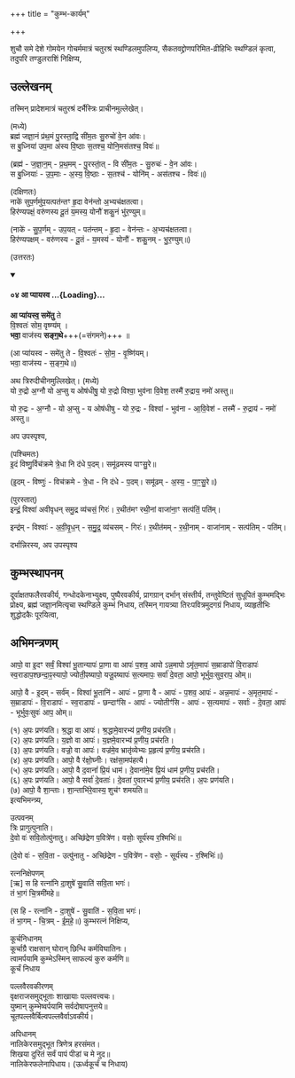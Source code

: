 +++
title = "कुम्भ-कार्यम्"

+++

शुचौ समे देशे गोमयेन गोचर्ममात्रं चतुरश्रं स्थण्डिलमुपलिप्य, सैकतवद्द्रोणपरिमित-व्रीहिभिः स्थण्डिलं कृत्वा, तदुपरि तण्डुलराशिं निक्षिप्य,

## उल्लेखनम्

तस्मिन् प्रादेशमात्रं चतुरश्रं दर्भैस्त्रिः प्राचीनमुल्लेखेत्।

(मध्ये)  
ब्रह्म॑ जज्ञा॒नं प्र॑थ॒मं पु॒रस्ता॒द्वि सी॑म॒तः सु॒रुचो॑ वे॒न आ॑वः।  
स बु॒ध्निया॑ उप॒मा अ॑स्य वि॒ष्ठाः स॒तश्च॒ योनि॒मस॑तश्च॒ विवः॑॥

(ब्रह्म॑ - ज॒ज्ञा॒न॒म् - प्र॒थ॒मम् - पु॒रस्ता॒॑त् - वि सी॑म॒तः - सु॒रुचः॑ - वे॒न आ॑वः।  
स बु॒ध्नियाः॑ - उ॒प॒माः - अ॒स्य॒ वि॒ष्ठाः - स॒तश्च॑ - योनि॑म् - अस॑तश्च - विवः॑॥)

(दक्षिणतः)  
नाके॑ सुप॒र्णमु॑प॒यत्पत॑न्तꣳ हृ॒दा वेन॑न्तो अ॒भ्यच॑क्षतत्वा।  
हिर॑ण्यपक्षं॒ वरु॑णस्य दू॒तं य॒मस्य॒ योनौ॑ शकु॒नं भु॑र॒ण्युम्॥

(नाके॑ - सु॒प॒र्णम् - उप॒यत् - पत॑न्तम् - हृ॒दा - वेन॑न्तः - अ॒भ्यच॑क्षतत्वा।  
हिर॑ण्यपक्षम् - वरु॑णस्य - दू॒तं - य॒मस्य॑ - योनौ॑ - शकु॒नम् - भु॒र॒ण्युम्॥)

(उत्तरतः)  
<div class="js_include" includetitle="false" newlevelforh1="4" unfilled url="/vedAH_Rk/shAkalam/saMhitA/vishvAsa-prastutiH/09/031/04_A_pyAyasva.md">
<details open><summary><h4>०४ आ प्यायस्व ...{Loading}...</h4></summary>


**आ प्या॑यस्व॒ समे॑तु** ते  
वि॒श्वतः॑ सोम॒ वृष्ण्य॑म् ।  
**भवा॒** वाज॑स्य **सङ्ग॒थे**+++(=संगमने)+++ ॥

</details>
</div>  


(आ प्या॑यस्व - समे॑तु ते - वि॒श्वतः॑ - सो॒म॒ - वृ॒ष्णि॑यम्।  
भवा॒ वाज॑स्य - स॒ङ्ग॒थे॥)

अथ त्रिरुदीचीनमुल्लिखेत्। (मध्ये)  
यो रु॒द्रो अ॒ग्नौ यो अ॒प्सु य ओष॑धीषु॒ यो रु॒द्रो विश्वा॒ भुव॑ना वि॒वेश॒ तस्मै॑ रु॒द्राय॒ नमो॑ अस्तु॥  

यो रु॒द्रः - अ॒ग्नौ - यो अ॒प्सु - य ओष॑धीषु - यो रु॒द्रः - विश्वा॑ - भुव॑ना - आ॒वि॒वेश॑ - तस्मै॑ - रु॒द्राय॑ - नमो॑ अस्तु॥  

अप उपस्पृश्य,

(पश्चिमतः)  
इ॒दं विष्णु॒र्विच॑क्रमे त्रे॒धा नि द॑धे प॒दम्। समू॑ढमस्य पाꣳसु॒रे॥

(इ॒दम् - विष्णुः॑ - विच॑क्रमे - त्रे॒धा - नि द॑धे - प॒दम्। समू॑ढम् - अ॒स्य॒ - पा॒ꣳ॒सु॒रे॥)

(पुरस्तात्)  
इन्द्रं॒ विश्वा॑ अवीवृधन् समु॒द्र व्य॑चसं॒ गिरः॑। र॒थीत॑मꣳ रथी॒नां वाजा॑ना॒ꣳ सत्प॑तिं॒ पति॑म्।

इन्द्र॑म् - विश्वाः॑ - अ॒वी॒वृ॒ध॒न् - स॒मु॒॒द्र॒ व्य॑चसम् - गिरः॑। र॒थीत॑मम् - र॒थी॒नाम् - वाजा॑नाम् - सत्प॑तिम् - पति॑म्।

दर्भान्निरस्य, अप उपस्पृश्य 
  
## कुम्भस्थापनम्

दूर्वाक्षतफलैरवकीर्य, गन्धोदकेनाभ्युक्ष्य, पुष्पैरवकीर्य, प्रागग्रान् दर्भान् संस्तीर्य, तन्तुवेष्टितं सुधूपितं कुम्भमद्भिः प्रोक्ष्य, ब्रह्म॑ जज्ञा॒नमित्यृचा स्थण्डिले कुम्भं निधाय, तस्मिन् गायत्र्या तिरःपवित्रमुदगग्रं निधाय, व्याहृतीभिः शुद्धोदकैः पूरयित्वा,

## अभिमन्त्रणम्

आपो॒ वा इ॒दꣳ सर्वं॒ विश्वा॑ भू॒तान्यापः॑ प्रा॒णा वा आपः॑ प॒शव॒ आपो ऽन्न॒मापो ऽमृ॑त॒मापः॑ स॒म्राडापो॑ वि॒राडापः॑ 
स्व॒राडाप॒श्छन्दा॒ꣴ॒स्यापो॒ ज्योती॒ꣴष्यापो॒ यजू॒ꣴष्यापः॑ स॒त्यमापः॒ सर्वा॑ दे॒वता॒ आपो॒ भूर्भुवः॒सुव॒राप॒ ओम्॥

आपो॒ वै - इ॒दम् - सर्व॑म् - विश्वा॑ भू॒तानि॑ - आपः॑ - प्रा॒णा वै - आपः॑ - प॒शव॒ आपः॑ - अन्न॒मापः॑ - 
अ॒मृत॒मापः॑ - स॒म्राडापः॑ - वि॒राडापः॑ - स्व॒राडापः॑ - छन्दाꣳ॑सि - आपः॑ - ज्योतीꣳ॑सि - आपः॑ - 
स॒त्यमापः॑ - सर्वाः॑ - दे॒वता॒ आपः॑ - भूर्भुवः॒सुवः॑ आप॒ ओम्॥

(१) अ॒पः प्रण॑यति। श्र॒द्धा वा आपः॑। श्र॒द्धामे॒वारभ्य॑ प्र॒णीय॒ प्रच॑रति।  
(२) अ॒पः प्रण॑यति। य॒ज्ञो वा आपः॑। य॒ज्ञमे॒वारभ्य॑ प्र॒णीय॒ प्रच॑रति।  
(३) अ॒पः प्रण॑यति। वज्रो॒ वा आपः॑। वज्र॑मे॒व भ्रातृ॑व्येभ्यः प्र॒हृत्य॑ प्र॒णीय॒ प्रच॑रति।  
(४) अ॒पः प्रण॑यति। आपो॒ वै र॑क्षो॒घ्नीः। रक्ष॑सा॒मप॑हत्यै।  
(५) अ॒पः प्रण॑यति। आपो॒ वै द॒वानां॑ प्रि॒यं धाम॑। दे॒वाना॑मे॒व प्रि॒यं धाम॑ प्र॒णीय॒ प्रच॑रति।  
(६) अ॒पः प्रण॑यति। आपो॒ वै सर्वा॑ दे॒वताः॑। दे॒वता॑ ए॒वारभ्य॑ प्र॒णीय॒ प्रच॑रति। अ॒पः प्रण॑यति।  
(७) आपो॒ वै शा॒न्ताः। शा॒न्ताभि॑रे॒वास्य॒ शुच॑ꣳ शमयति॥  
इत्यभिमन्त्र्य,

उत्पवनम्  
त्रिः प्रागुत्पुनाति।  
दे॒वो वः॑ सवि॒तोत्पु॑नातु। अच्छि॑द्रेण प॒वित्रे॑ण।  वसोः॒ सूर्य॑स्य र॒श्मिभिः॑॥

(दे॒वो वः॑ - स॒वि॒ता - उत्पु॑नातु - अच्छि॑द्रेण - प॒वित्रे॑ण - वसोः॒ - सूर्य॑स्य - र॒श्मिभिः॑॥)

रत्ननिक्षेपणम्  
[ऋ] स हि रत्ना॑नि दा॒शुषे॑ सु॒वाति॑ सवि॒ता भगः॑।  
तं भा॒गं चि॒त्रमी॑महे॥  

(स हि - रत्ना॑नि - दा॒शुषे॑ - सु॒वाति॑ - स॒वि॒ता भगः॑।  
तं भा॒गम् - चि॒त्रम् - ई॒म॒हे॒॥)
कुम्भरत्नं निक्षिप्य,

कूर्चनिधानम्  
कूर्चाग्रै राक्षसान् घोरान् छिन्धि कर्मविघातिनः।  
त्वामर्पयामि कुम्भेऽस्मिन् साफल्यं कुरु कर्मणि॥  
कूर्चं निधाय

पल्लवैरवकीरणम्  
वृक्षराजसमुद्भूताः शाखायाः पल्लवत्त्वचः।  
युष्मान् कुम्भेष्वर्पयामि सर्वदोषापनुत्तये॥  
चूतपल्लवैर्बिल्वपल्लवैर्वाऽवकीर्य।

अपिधानम्  
नालिकेरसमुद्भूत त्रिणेत्र हरसंमत।  
शिखया दुरितं सर्वं पापं पीडां च मे नुद॥  
नालिकेरफलेनापिधाय। (ऊर्ध्वकूर्चं च निधाय)